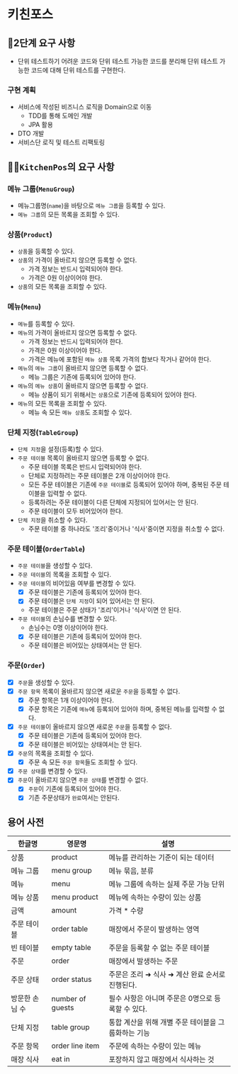 # 키친포스

## 🚀2단계 요구 사항

- 단위 테스트하기 어려운 코드와 단위 테스트 가능한 코드를 분리해 단위 테스트 가능한 코드에 대해 단위 테스트를 구현한다.

### 구현 계획

* 서비스에 작성된 비즈니스 로직을 Domain으로 이동
    * TDD를 통해 도메인 개발
    * JPA 활용
* DTO 개발
* 서비스단 로직 및 테스트 리팩토링

## 👩‍🍳`KitchenPos`의 요구 사항

### 메뉴 그룹(`MenuGroup`)

- 메뉴그룹명(`name`)을 바탕으로 `메뉴 그룹`을 등록할 수 있다.
- `메뉴 그룹`의 모든 목록을 조회할 수 있다.

### 상품(`Product`)

- `상품`을 등록할 수 있다.
- `상품`의 가격이 올바르지 않으면 등록할 수 없다.
    * 가격 정보는 반드시 입력되어야 한다.
    * 가격은 0원 이상이어야 한다.
- `상품`의 모든 목록을 조회할 수 있다.

### 메뉴(`Menu`)

- `메뉴`를 등록할 수 있다.
- `메뉴`의 가격이 올바르지 않으면 등록할 수 없다.
    * 가격 정보는 반드시 입력되어야 한다.
    * 가격은 0원 이상이어야 한다.
    * 가격은 메뉴에 포함된 `메뉴 상품` 목록 가격의 합보다 작거나 같어야 한다.
- `메뉴`의 `메뉴 그룹`이 올바르지 않으면 등록할 수 없다.
    * 메뉴 그룹은 기존에 등록되어 있어야 한다.
- `메뉴`의 `메뉴 상품`이 올바르지 않으면 등록할 수 없다.
    * 메뉴 상품이 되기 위해서는 `상품`으로 기존에 등록되어 있어야 한다.
- `메뉴`의 모든 목록을 조회할 수 있다.
    * 메뉴 속 모든 `메뉴 상품`도 조회할 수 있다.

### 단체 지정(`TableGroup`)

- `단체 지정`을 설정(등록)할 수 있다.
- `주문 테이블` 목록이 올바르지 않으면 등록할 수 없다.
    * 주문 테이블 목록은 반드시 입력되어야 한다.
    * 단체로 지정하려는 주문 테이블은 2개 이상이어야 한다.
    * 모든 주문 테이블은 기존에 `주문 테이블`로 등록되어 있어야 하며, 중복된 주문 테이블을 입력할 수 없다.
    * 등록하려는 주문 테이블이 다른 단체에 지정되어 있어서는 안 된다.
    * 주문 테이블이 모두 비어있어야 한다.
- `단체 지정`을 취소할 수 있다.
    * 주문 테이블 중 하나라도 '조리'중이거나 '식사'중이면 지정을 취소할 수 없다.

### 주문 테이블(`OrderTable`)

- `주문 테이블`을 생성할 수 있다.
- `주문 테이블`의 목록을 조회할 수 있다.
- `주문 테이블`의 비어있음 여부를 변경할 수 있다.
    * [x] 주문 테이블은 기존에 등록되어 있어야 한다.
    * [x] 주문 테이블은 `단체 지정`이 되어 있어서는 안 된다.
    * 주문 테이블은 주문 상태가 '조리'이거나 '식사'이면 안 된다.
- `주문 테이블`의 손님수를 변경할 수 있다.
    * 손님수는 0명 이상이어야 한다.
    * [x] 주문 테이블은 기존에 등록되어 있어야 한다.
    * 주문 테이블은 비어있는 상태여서는 안 된다.

### 주문(`Order`)

-[x] `주문`을 생성할 수 있다.
-[x] `주문 항목` 목록이 올바르지 않으면 새로운 `주문`을 등록할 수 없다.
    * [x] 주문 항목은 1개 이상이어야 한다.
    * [x] 주문 항목은 기존에 `메뉴`에 등록되어 있어야 하며, 중복된 메뉴를 입력할 수 없다.
-[x] `주문 테이블`이 올바르지 않으면 새로운 `주문`을 등록할 수 없다.
    * [x] 주문 테이블은 기존에 등록되어 있어야 한다.
    * [x] 주문 테이블은 비어있는 상태여서는 안 된다.
-[x] `주문`의 목록을 조회할 수 있다.
    * [x] 주문 속 모든 `주문 항목`들도 조회할 수 있다.
-[x] `주문 상태`를 변경할 수 있다.
-[x] `주문`이 올바르지 않으면 `주문 상태`를 변경할 수 없다.
    * [x] `주문`이 기존에 등록되어 있어야 한다.
    * [x] 기존 주문상태가 `완료`여서는 안된다.

## 용어 사전

| 한글명 | 영문명 | 설명 |
| --- | --- | --- |
| 상품 | product | 메뉴를 관리하는 기준이 되는 데이터 |
| 메뉴 그룹 | menu group | 메뉴 묶음, 분류 |
| 메뉴 | menu | 메뉴 그룹에 속하는 실제 주문 가능 단위 |
| 메뉴 상품 | menu product | 메뉴에 속하는 수량이 있는 상품 |
| 금액 | amount | 가격 * 수량 |
| 주문 테이블 | order table | 매장에서 주문이 발생하는 영역 |
| 빈 테이블 | empty table | 주문을 등록할 수 없는 주문 테이블 |
| 주문 | order | 매장에서 발생하는 주문 |
| 주문 상태 | order status | 주문은 조리 ➜ 식사 ➜ 계산 완료 순서로 진행된다. |
| 방문한 손님 수 | number of guests | 필수 사항은 아니며 주문은 0명으로 등록할 수 있다. |
| 단체 지정 | table group | 통합 계산을 위해 개별 주문 테이블을 그룹화하는 기능 |
| 주문 항목 | order line item | 주문에 속하는 수량이 있는 메뉴 |
| 매장 식사 | eat in | 포장하지 않고 매장에서 식사하는 것 |
